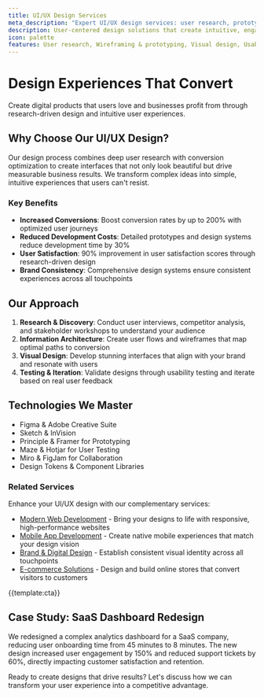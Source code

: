 ```yaml
---
title: UI/UX Design Services
meta_description: "Expert UI/UX design services: user research, prototyping, design systems. Boost conversions 200%, improve satisfaction 90%. Design that converts!"
description: User-centered design solutions that create intuitive, engaging, and conversion-focused digital experiences across all platforms
icon: palette
features: User research, Wireframing & prototyping, Visual design, Usability testing, Design systems, Responsive design
---
```


# Design Experiences That Convert

Create digital products that users love and businesses profit from through research-driven design and intuitive user experiences.

## Why Choose Our UI/UX Design?

Our design process combines deep user research with conversion optimization to create interfaces that not only look beautiful but drive measurable business results. We transform complex ideas into simple, intuitive experiences that users can't resist.

### Key Benefits

- **Increased Conversions**: Boost conversion rates by up to 200% with optimized user journeys
- **Reduced Development Costs**: Detailed prototypes and design systems reduce development time by 30%
- **User Satisfaction**: 90% improvement in user satisfaction scores through research-driven design
- **Brand Consistency**: Comprehensive design systems ensure consistent experiences across all touchpoints

## Our Approach

1. **Research & Discovery**: Conduct user interviews, competitor analysis, and stakeholder workshops to understand your audience
2. **Information Architecture**: Create user flows and wireframes that map optimal paths to conversion
3. **Visual Design**: Develop stunning interfaces that align with your brand and resonate with users
4. **Testing & Iteration**: Validate designs through usability testing and iterate based on real user feedback

## Technologies We Master

- Figma & Adobe Creative Suite
- Sketch & InVision
- Principle & Framer for Prototyping
- Maze & Hotjar for User Testing
- Miro & FigJam for Collaboration
- Design Tokens & Component Libraries

### Related Services
Enhance your UI/UX design with our complementary services:
- [Modern Web Development](web-development.html) - Bring your designs to life with responsive, high-performance websites
- [Mobile App Development](mobile_app.development.html) - Create native mobile experiences that match your design vision
- [Brand & Digital Design](brand_and_digital_design.html) - Establish consistent visual identity across all touchpoints
- [E-commerce Solutions](e_commerce_solutions.html) - Design and build online stores that convert visitors to customers

{{template:cta}}

## Case Study: SaaS Dashboard Redesign

We redesigned a complex analytics dashboard for a SaaS company, reducing user onboarding time from 45 minutes to 8 minutes. The new design increased user engagement by 150% and reduced support tickets by 60%, directly impacting customer satisfaction and retention.

Ready to create designs that drive results? Let's discuss how we can transform your user experience into a competitive advantage.
